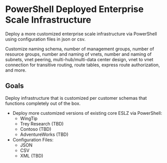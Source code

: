 # PowerShell Deployed Enterprise Scale Infrastructure
Deploy a more customized enterprise scale infrastructure via PowerShell using configuration files in json or csv.

Customize naming schema, number of management groups, number of resource groups, number and naming of vnets, number and naming of subnets, vnet peering, multi-hub/multi-data center design, vnet to vnet connection for transitive routing, route tables, express route authorization, and more.

## Goals
Deploy infrastructure that is customized per customer schemas that functions completely out of the box.

- Deploy more customized versions of existing core ESLZ via PowerShell:
   - WingTip
   - Trey Research (TBD)
   - Contoso (TBD)
   - AdventureWorks (TBD)
- Configuration Files:
   - JSON 
   - CSV
   - XML (TBD)

